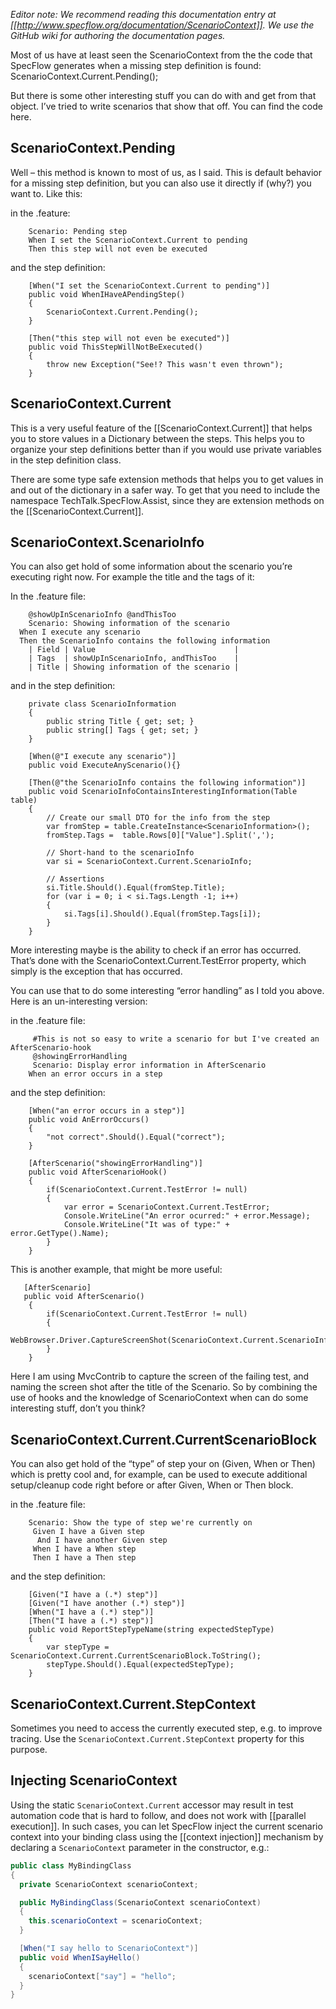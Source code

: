 _Editor note: We recommend reading this documentation entry at [[http://www.specflow.org/documentation/ScenarioContext]]. We use the GitHub wiki for authoring the documentation pages._

Most of us have at least seen the ScenarioContext from the the code that SpecFlow generates when a missing step definition is found: ScenarioContext.Current.Pending();

But there is some other interesting stuff you can do with and get from that object. I’ve tried to write scenarios that show that off. You can find the code here.

## ScenarioContext.Pending

Well – this method is known to most of us, as I said. This is default behavior for a missing step definition, but you can also use it directly if (why?) you want to. Like this:

in the .feature:

        Scenario: Pending step
	    When I set the ScenarioContext.Current to pending
	    Then this step will not even be executed

and the step definition:

        [When("I set the ScenarioContext.Current to pending")]
        public void WhenIHaveAPendingStep()
        {
            ScenarioContext.Current.Pending();
        }

        [Then("this step will not even be executed")]
        public void ThisStepWillNotBeExecuted()
        {
            throw new Exception("See!? This wasn't even thrown");
        }


## ScenarioContext.Current

This is a very useful feature of the [[ScenarioContext.Current]] that helps you to store values in a Dictionary between the steps. This helps you to organize your step definitions better than if you would use private variables in the step definition class.

There are some type safe extension methods that helps you to get values in and out of the dictionary in a safer way. To get that you need to include the namespace TechTalk.SpecFlow.Assist, since they are extension methods on the [[ScenarioContext.Current]].

## ScenarioContext.ScenarioInfo

You can also get hold of some information about the scenario you’re executing right now. For example the title and the tags of it:

In the .feature file:

        @showUpInScenarioInfo @andThisToo
        Scenario: Showing information of the scenario
	  When I execute any scenario
	  Then the ScenarioInfo contains the following information
		| Field | Value                               |
		| Tags  | showUpInScenarioInfo, andThisToo    |
		| Title | Showing information of the scenario |

and in the step definition:

        private class ScenarioInformation
        {
            public string Title { get; set; }
            public string[] Tags { get; set; }
        }

        [When(@"I execute any scenario")]
        public void ExecuteAnyScenario(){}

        [Then(@"the ScenarioInfo contains the following information")]
        public void ScenarioInfoContainsInterestingInformation(Table table)
        {
            // Create our small DTO for the info from the step
            var fromStep = table.CreateInstance<ScenarioInformation>();
            fromStep.Tags =  table.Rows[0]["Value"].Split(',');

            // Short-hand to the scenarioInfo
            var si = ScenarioContext.Current.ScenarioInfo;

            // Assertions
            si.Title.Should().Equal(fromStep.Title);
            for (var i = 0; i < si.Tags.Length -1; i++)
            {
                si.Tags[i].Should().Equal(fromStep.Tags[i]);
            }
        }

More interesting maybe is the ability to check if an error has occurred. That’s done with the ScenarioContext.Current.TestError property, which simply is the exception that has occurred.

You can use that to do some interesting “error handling” as I told you above. Here is an un-interesting version:

in the .feature file:

         #This is not so easy to write a scenario for but I've created an AfterScenario-hook
         @showingErrorHandling 
         Scenario: Display error information in AfterScenario
	    When an error occurs in a step

and the step definition:

        [When("an error occurs in a step")]
        public void AnErrorOccurs()
        {
            "not correct".Should().Equal("correct");
        }

        [AfterScenario("showingErrorHandling")]
        public void AfterScenarioHook()
        {
            if(ScenarioContext.Current.TestError != null)
            {
                var error = ScenarioContext.Current.TestError;
                Console.WriteLine("An error ocurred:" + error.Message);
                Console.WriteLine("It was of type:" + error.GetType().Name);
            }
        }

This is another example, that might be more useful:


       [AfterScenario]
       public void AfterScenario()
        {
            if(ScenarioContext.Current.TestError != null)
            {
                WebBrowser.Driver.CaptureScreenShot(ScenarioContext.Current.ScenarioInfo.Title);
            }
        }

Here I am using MvcContrib to capture the screen of the failing test, and naming the screen shot after the title of the Scenario. So by combining the use of hooks and the knowledge of ScenarioContext when can do some interesting stuff, don’t you think?


## ScenarioContext.Current.CurrentScenarioBlock

You can also get hold of the “type” of step your on (Given, When or Then) which is pretty cool and, for example, can be used to execute additional setup/cleanup code right before or after Given, When or Then block.

in the .feature file:

        Scenario: Show the type of step we're currently on
	     Given I have a Given step
		  And I have another Given step
	     When I have a When step
	     Then I have a Then step

and the step definition:

        [Given("I have a (.*) step")]
        [Given("I have another (.*) step")]
        [When("I have a (.*) step")]
        [Then("I have a (.*) step")]
        public void ReportStepTypeName(string expectedStepType)
        {
            var stepType = ScenarioContext.Current.CurrentScenarioBlock.ToString();
            stepType.Should().Equal(expectedStepType);
        }

## ScenarioContext.Current.StepContext

Sometimes you need to access the currently executed step, e.g. to improve tracing. Use the `ScenarioContext.Current.StepContext` property for this purpose.

## Injecting ScenarioContext

Using the static `ScenarioContext.Current` accessor may result in test automation code that is hard to follow, and does not work with [[parallel execution]]. In such cases, you can let SpecFlow inject the current scenario context into your binding class using the [[context injection]] mechanism by declaring a `ScenarioContext` parameter in the constructor, e.g.:

```c#
public class MyBindingClass
{
  private ScenarioContext scenarioContext;

  public MyBindingClass(ScenarioContext scenarioContext)
  {
    this.scenarioContext = scenarioContext;
  }

  [When("I say hello to ScenarioContext")]
  public void WhenISayHello()
  {
    scenarioContext["say"] = "hello";
  }
}
```
